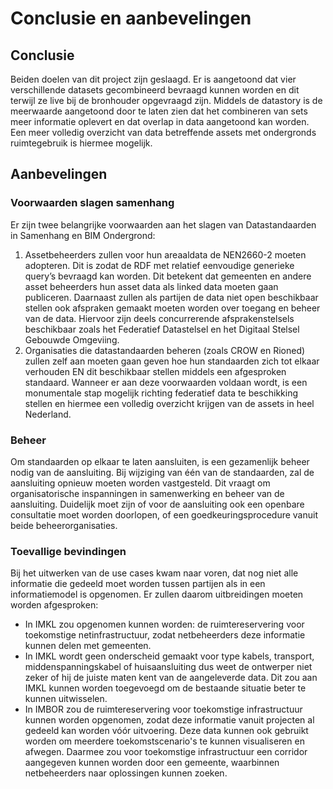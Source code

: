 # Conclusie en aanbevelingen

## Conclusie
Beiden doelen van dit project zijn geslaagd. Er is aangetoond dat vier verschillende datasets gecombineerd bevraagd kunnen worden en dit terwijl ze live bij de bronhouder opgevraagd zijn. Middels de datastory is de meerwaarde aangetoond door te laten zien dat het combineren van sets meer informatie oplevert en dat overlap in data aangetoond kan worden. Een meer volledig overzicht van data betreffende assets met ondergronds ruimtegebruik is hiermee mogelijk. 

## Aanbevelingen

### Voorwaarden slagen samenhang
Er zijn twee belangrijke voorwaarden aan het slagen van Datastandaarden in Samenhang en BIM Ondergrond:
1. Assetbeheerders zullen voor hun areaaldata de NEN2660-2 moeten adopteren. Dit is zodat de RDF met relatief eenvoudige generieke query’s bevraagd kan worden. Dit betekent dat gemeenten en andere asset beheerders hun asset data als linked data moeten gaan publiceren. Daarnaast zullen als partijen de data niet open beschikbaar stellen ook afspraken gemaakt moeten worden over toegang en beheer van de data. Hiervoor zijn deels concurrerende afsprakenstelsels beschikbaar zoals het Federatief Datastelsel en het Digitaal Stelsel Gebouwde Omgeviing. 
2. Organisaties die datastandaarden beheren (zoals CROW en Rioned) zullen zelf aan moeten gaan geven hoe hun standaarden zich tot elkaar verhouden EN dit beschikbaar stellen middels een afgesproken standaard.
Wanneer er aan deze voorwaarden voldaan wordt, is een monumentale stap mogelijk richting federatief data te beschikking stellen en hiermee een volledig overzicht krijgen van de assets in heel Nederland.


### Beheer
Om standaarden op elkaar te laten aansluiten, is een gezamenlijk beheer nodig van de aansluiting. Bij wijziging van één van de standaarden, zal de aansluiting opnieuw moeten worden vastgesteld. Dit vraagt om organisatorische inspanningen in samenwerking en beheer van de aansluiting.  Duidelijk moet zijn of voor de aansluiting ook een openbare consultatie moet worden doorlopen, of een goedkeuringsprocedure vanuit beide beheerorganisaties. 

### Toevallige bevindingen
Bij het uitwerken van de use cases kwam naar voren, dat nog niet alle informatie die gedeeld moet worden tussen partijen als in een informatiemodel is opgenomen. Er zullen daarom uitbreidingen moeten worden afgesproken:

* In IMKL zou opgenomen kunnen worden: de ruimtereservering voor toekomstige netinfrastructuur, zodat netbeheerders deze informatie kunnen delen met gemeenten. 
* In IMKL wordt geen onderscheid gemaakt voor type kabels, transport, middenspanningskabel of huisaansluiting dus weet de ontwerper niet zeker of hij de juiste maten kent van de aangeleverde data. Dit zou aan IMKL kunnen worden toegevoegd om de bestaande situatie beter te kunnen uitwisselen.
* In IMBOR zou de ruimtereservering voor toekomstige infrastructuur kunnen worden opgenomen, zodat deze informatie vanuit projecten al gedeeld kan worden vóór uitvoering. Deze data kunnen ook gebruikt worden om meerdere toekomstscenario's te kunnen visualiseren en afwegen. Daarmee zou voor toekomstige infrastructuur een corridor aangegeven kunnen worden door een gemeente, waarbinnen netbeheerders naar oplossingen kunnen zoeken. 
